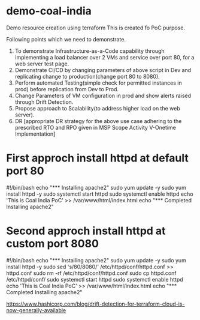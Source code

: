 # demo-coal-india
Demo resource creation using terraform
This is created fo PoC purpose.

Following points which we need to demonstrate.

1. To demonstrate Infrastructure-as-a-Code capability through implementing a load balancer over 2 VMs and service over port 80, for a web server test page.
2. Demonstrate CI/CD by changing parameters of above script in Dev  and replicating change to production(change port 80 to 8080).
3. Perform automated Testing(simple check for permitted instances in prod) before replication from Dev to Prod.
4. Change Parameters of VM configuration in prod and show alerts raised through Drift Detection.
5. Propose approach to Scalability(to address higher load on the web server). 
6. DR [appropriate DR strategy for the above use case adhering to the prescribed RTO and RPO given in MSP Scope Activity V-Onetime Implementation]

# First approch install httpd at default port 80

#!/bin/bash
  echo "*** Installing apache2"
  sudo yum update -y
  sudo yum install httpd -y
  sudo systemctl start httpd
  sudo systemctl enable httpd
  echo 'This is Coal India PoC' >> /var/www/html/index.html
  echo "*** Completed Installing apache2"

# Second approch install httpd at custom port 8080

  #!/bin/bash
  echo "*** Installing apache2"
  sudo yum update -y
  sudo yum install httpd -y
  sudo sed 's/80/8080/' /etc/httpd/conf/httpd.conf >> httpd.conf
  sudo rm -rf /etc/httpd/conf/httpd.conf
  sudo cp httpd.conf /etc/httpd/conf/
  sudo systemctl start httpd
  sudo systemctl enable httpd
  echo 'This is Coal India PoC' >> /var/www/html/index.html
  echo "*** Completed Installing apache2"


  https://www.hashicorp.com/blog/drift-detection-for-terraform-cloud-is-now-generally-available